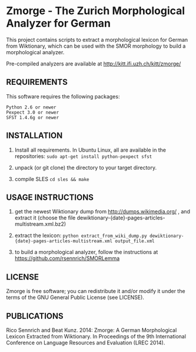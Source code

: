 Zmorge - The Zurich Morphological Analyzer for German
=====================================================

This project contains scripts to extract a morphological lexicon for German from Wiktionary,
which can be used with the SMOR morphology to build a morphological analyzer.

Pre-compiled analyzers are available at http://kitt.ifi.uzh.ch/kitt/zmorge/

REQUIREMENTS
------------

This software requires the following packages:

    Python 2.6 or newer
    Pexpect 3.0 or newer
    SFST 1.4.6g or newer


INSTALLATION
------------

1. Install all requirements. In Ubuntu Linux, all are available in the repositories:
    `sudo apt-get install python-pexpect sfst`

2. unpack (or git clone) the directory to your target directory.

3. compile SLES
    `cd sles && make`


USAGE INSTRUCTIONS
------------------

1. get the newest Wiktionary dump from http://dumps.wikimedia.org/ , and extract it
   (choose the file dewiktionary-{date}-pages-articles-multistream.xml.bz2)

2. extract the lexicon:
    `python extract_from_wiki_dump.py dewiktionary-{date}-pages-articles-multistream.xml output_file.xml`

3. to build a morphological analyzer, follow the instructions at https://github.com/rsennrich/SMORLemma

LICENSE
-------

Zmorge is free software; you can redistribute it and/or modify it under the terms of the GNU General Public License (see LICENSE).


PUBLICATIONS
------------

Rico Sennrich and Beat Kunz. 2014:
   Zmorge: A German Morphological Lexicon Extracted from Wiktionary.
   In Proceedings of the 9th International Conference on Language Resources and Evaluation (LREC 2014).
